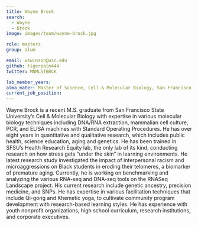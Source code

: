 ```yaml
---
title: Wayne Brock
search:
  - Wayne
  - Brock
image: images/team/wayne-brock.jpg

role: masters
group: alum

email: wswinson@usc.edu
github: tigerpalm444
twitter: MNMLSTBRCK

lab_member_years:
alma_mater: Master of Science, Cell & Molecular Biology, San Francisco State University
current_job_position: 
---
```

Wayne Brock is a recent M.S. graduate from San Francisco State University’s Cell & Molecular Biology with expertise in various molecular biology techniques including DNA/RNA extraction, mammalian cell culture, PCR, and ELISA machines with Standard Operating Procedures. He  has over eight years in quantitative and qualitative research, which includes public health, science education, aging and genetics. He has been trained in SFSU’s Health Research Equity lab, the only lab of its kind, conducting research on how stress gets “under the skin” in learning environments. He latest research study investigated the impact of interpersonal racism and microaggressions on Black students in eroding their telomeres, a biomarker of premature aging. Currently, he is working on benchmarking and analyzing the various RNA-seq and DNA-seq tools on the RNASeq Landscape project. His current research include genetic ancestry, precision medicine, and SNPs. He has expertise in various facilitation techniques that include Qi-gong and Khemetic yoga, to cultivate community program development with research-based learning styles. He has experience with youth nonprofit organizations, high school curriculum, research institutions, and corporate executives.




